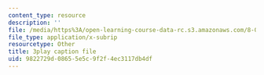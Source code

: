 ```yaml
---
content_type: resource
description: ''
file: /media/https%3A/open-learning-course-data-rc.s3.amazonaws.com/8-01sc-classical-mechanics-fall-2016/9822729d08655e5c9f2f4ec3117db4df_V-fy33vi-64.vtt
file_type: application/x-subrip
resourcetype: Other
title: 3play caption file
uid: 9822729d-0865-5e5c-9f2f-4ec3117db4df
---
```

